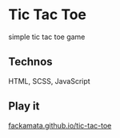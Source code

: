 # Tic Tac Toe

simple tic tac toe game

## Technos

HTML, SCSS, JavaScript

## Play it

[fackamata.github.io/tic-tac-toe](https://fackamata.github.io/tic-tac-toe/)
